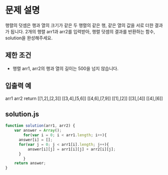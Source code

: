 # 문제 설명
행렬의 덧셈은 행과 열의 크기가 같은 두 행렬의 같은 행, 같은 열의 값을 서로 더한 결과가 됩니다. 2개의 행렬 arr1과 arr2를 입력받아, 행렬 덧셈의 결과를 반환하는 함수, solution을 완성해주세요.

## 제한 조건
* 행렬 arr1, arr2의 행과 열의 길이는 500을 넘지 않습니다.

## 입출력 예
arr1	arr2	return
[[1,2],[2,3]]	[[3,4],[5,6]]	[[4,6],[7,9]]
[[1],[2]]	[[3],[4]]	[[4],[6]]

## solution.js
```javascript
function solution(arr1, arr2) {
    var answer = Array();
        for(var i = 0; i < arr1.length; i++){
      answer[i] = []; 
      for(var j = 0; j < arr1[i].length; j++){
          answer[i][j] = arr1[i][j] + arr2[i][j];             
      }
        }
    return answer;
}
```
